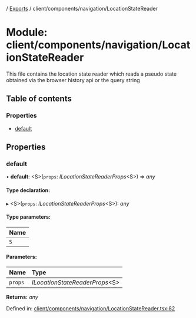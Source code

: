 [](../README.md) / [Exports](../modules.md) / client/components/navigation/LocationStateReader

# Module: client/components/navigation/LocationStateReader

This file contains the location state reader which reads a pseudo state
obtained via the browser history api or the query string

## Table of contents

### Properties

- [default](client_components_navigation_locationstatereader.md#default)

## Properties

### default

• **default**: <S\>(`props`: *ILocationStateReaderProps*<S\>) => *any*

#### Type declaration:

▸ <S\>(`props`: *ILocationStateReaderProps*<S\>): *any*

#### Type parameters:

Name |
:------ |
`S` |

#### Parameters:

Name | Type |
:------ | :------ |
`props` | *ILocationStateReaderProps*<S\> |

**Returns:** *any*

Defined in: [client/components/navigation/LocationStateReader.tsx:82](https://github.com/onzag/itemize/blob/0e9b128c/client/components/navigation/LocationStateReader.tsx#L82)
